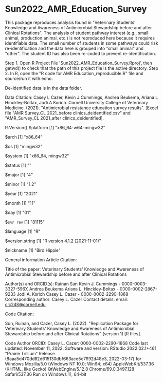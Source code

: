 # Sun2022_AMR_Education_Survey

This package reproduces analysis found in "Veterinary Students’ Knowledge and Awareness of Antimicrobial Stewardship before and after Clinical Rotations". The analysis of student pathway interest (e.g., small animal, production animal, etc.) is not reproduced here because it requires identifiable data. The small number of students in some pathways could risk re-identification and the data here is grouped into "small animal" and "other". The student ID has also been re-coded to prevent re-identification.

Step 1. Open R Project File 'Sun2022_AMR_Education_Survey.Rproj', then getwd() to check that the path of this project file is the active directory. Step 2. In R, open the "R code for AMR Education_reproducible.R" file and source/run it with echo.

De-identified data is in the data folder.

Data Citation: Casey L Cazer, Kevin J Cummings, Andrea Beukema, Ariana L Hinckley-Boltax, Jodi A Korich. Cornell University College of Veterinary Medicine. (2021). "Antimicrobial resistance education survey results". [Excel file "AMR Survey_CL 2021_before clinics_deidentified.csv" and "AMR_Survey_CL 2021_after clinics_deidentified].


R.Version()
$platform
[1] "x86_64-w64-mingw32"

$arch
[1] "x86_64"

$os
[1] "mingw32"

$system
[1] "x86_64, mingw32"

$status
[1] ""

$major
[1] "4"

$minor
[1] "1.2"

$year
[1] "2021"

$month
[1] "11"

$day
[1] "01"

$`svn rev`
[1] "81115"

$language
[1] "R"

$version.string
[1] "R version 4.1.2 (2021-11-01)"

$nickname
[1] "Bird Hippie"


General information
Article Citation:

Title of the paper: Veterinary Students’ Knowledge and Awareness of Antimicrobial Stewardship before and after Clinical Rotations

Author(s) and ORCID(s):
Ruinan Sun
Kevin J. Cummings - 0000-0003-3327-596X
Andrea Beukema
Ariana L. Hinckley-Boltax - 0000-0002-2867-9233 
Jodi A. Korich
Casey L. Cazer - 0000-0002-2290-1868
Corresponding author: Casey L. Cazer Contact details: email: clc248@cornell.edu

Code Citation:

Sun, Ruinan, and Cazer, Casey L. (2022). "Replication Package for Veterinary Students’ Knowledge and Awareness of Antimicrobial Stewardship before and after Clinical Rotations" (version 1) [R files].

Code Author ORCID: Casey L. Cazer: 0000-0002-2290-1868 Code last updated: November 11, 2022. 
Software and version: RStudio 2022.02.1+461 "Prairie Trillium" Release (8aaa5d470dd82d615130dbf663ace5c7992d48e3, 2022-03-17) for Windows
Mozilla/5.0 (Windows NT 10.0; Win64; x64) AppleWebKit/537.36 (KHTML, like Gecko) QtWebEngine/5.12.8 Chrome/69.0.3497.128 Safari/537.36
Run on Windows 11, 64-bit
